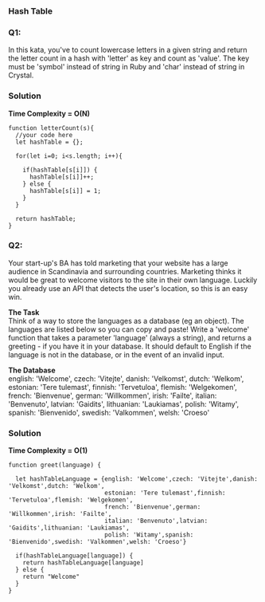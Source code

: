 ### Hash Table   
### Q1:  
In this kata, you've to count lowercase letters in a given string and return the letter count in a hash with 'letter' as key and count as 'value'. The key must be 'symbol' instead of string in Ruby and 'char' instead of string in Crystal.

### Solution  
**Time Complexity = O(N)**

```
function letterCount(s){
  //your code here
  let hashTable = {};
  
  for(let i=0; i<s.length; i++){
    
    if(hashTable[s[i]]) {
      hashTable[s[i]]++;
    } else {
      hashTable[s[i]] = 1;
    }
  }
  
  return hashTable;
}

```

### Q2:    
Your start-up's BA has told marketing that your website has a large audience in Scandinavia and surrounding countries. Marketing thinks it would be great to welcome visitors to the site in their own language. Luckily you already use an API that detects the user's location, so this is an easy win.  

**The Task**  
Think of a way to store the languages as a database (eg an object). The languages are listed below so you can copy and paste!
Write a 'welcome' function that takes a parameter 'language' (always a string), and returns a greeting - if you have it in your database. It should default to English if the language is not in the database, or in the event of an invalid input.  

__The Database__  
english: 'Welcome',
czech: 'Vitejte',
danish: 'Velkomst',
dutch: 'Welkom',
estonian: 'Tere tulemast',
finnish: 'Tervetuloa',
flemish: 'Welgekomen',
french: 'Bienvenue',
german: 'Willkommen',
irish: 'Failte',
italian: 'Benvenuto',
latvian: 'Gaidits',
lithuanian: 'Laukiamas',
polish: 'Witamy',
spanish: 'Bienvenido',
swedish: 'Valkommen',
welsh: 'Croeso'  

### Solution  
**Time Complexity = O(1)**

```
function greet(language) {
  
  let hashTableLanguage = {english: 'Welcome',czech: 'Vitejte',danish: 'Velkomst',dutch: 'Welkom',
                           estonian: 'Tere tulemast',finnish: 'Tervetuloa',flemish: 'Welgekomen',
                           french: 'Bienvenue',german: 'Willkommen',irish: 'Failte',
                           italian: 'Benvenuto',latvian: 'Gaidits',lithuanian: 'Laukiamas',
                           polish: 'Witamy',spanish: 'Bienvenido',swedish: 'Valkommen',welsh: 'Croeso'}
  
  if(hashTableLanguage[language]) {
    return hashTableLanguage[language]
  } else {
    return "Welcome"
  }
}
```